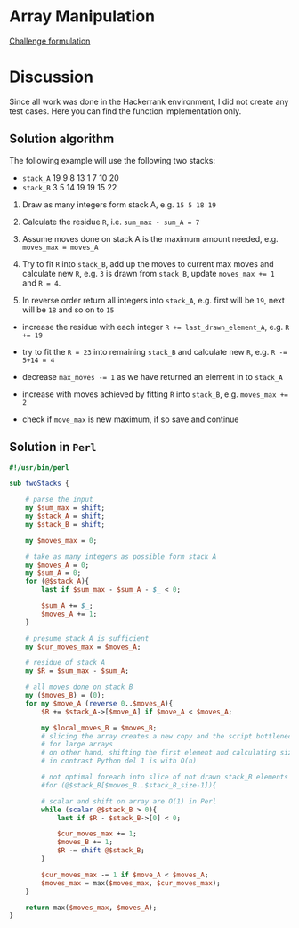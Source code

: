 # Array Manipulation
[Challenge formulation](https://www.hackerrank.com/challenges/game-of-two-stacks/problem)

# Discussion

Since all work was done in the Hackerrank environment, I did not create any
test cases.
Here you can find the function implementation only.

## Solution algorithm

The following example will use the following two stacks:
- `stack_A` 19 9 8 13 1 7 10 20
- `stack_B` 3 5 14 19 19 15 22

1. Draw as many integers form stack A, e.g. `15 5 18 19`

1. Calculate the residue `R`, i.e. `sum_max - sum_A = 7`

1. Assume moves done on stack A is the maximum amount needed, e.g. `moves_max = moves_A`

1. Try to fit `R` into `stack_B`, add up the moves to current max moves and
calculate new `R`, e.g.  `3` is drawn from `stack_B`, update `moves_max += 1`
and `R = 4`.

1. In reverse order return all integers into `stack_A`, e.g. first will be `19`,
next will be `18` and so on to `15`

  - increase the residue with each integer `R += last_drawn_element_A`, e.g.
  `R += 19`

  - try to fit the `R = 23` into remaining `stack_B` and calculate new `R`, e.g.
  `R -= 5+14 = 4`

  - decrease `max_moves -= 1` as we have returned an element in to `stack_A`

  - increase with moves achieved by fitting `R` into `stack_B`,
  e.g. `moves_max += 2`

  - check if `move_max` is new maximum, if so save and continue

## Solution in `Perl`

```perl
#!/usr/bin/perl

sub twoStacks {

    # parse the input
    my $sum_max = shift;
    my $stack_A = shift;
    my $stack_B = shift;

    my $moves_max = 0;

    # take as many integers as possible form stack A
    my $moves_A = 0;
    my $sum_A = 0;
    for (@$stack_A){
        last if $sum_max - $sum_A - $_ < 0;

        $sum_A += $_;
        $moves_A += 1;
    }

    # presume stack A is sufficient
    my $cur_moves_max = $moves_A;

    # residue of stack A
    my $R = $sum_max - $sum_A;

    # all moves done on stack B
    my ($moves_B) = (0);
    for my $move_A (reverse 0..$moves_A){
        $R += $stack_A->[$move_A] if $move_A < $moves_A;

        my $local_moves_B = $moves_B;
        # slicing the array creates a new copy and the script bottlenecks
        # for large arrays
        # on other hand, shifting the first element and calculating size of array is O(1)
        # in contrast Python del 1 is with O(n)

        # not optimal foreach into slice of not drawn stack_B elements
        #for (@$stack_B[$moves_B..$stack_B_size-1]){

        # scalar and shift on array are O(1) in Perl
        while (scalar @$stack_B > 0){
            last if $R - $stack_B->[0] < 0;

            $cur_moves_max += 1;
            $moves_B += 1;
            $R -= shift @$stack_B;
        }

        $cur_moves_max -= 1 if $move_A < $moves_A;
        $moves_max = max($moves_max, $cur_moves_max);
    }

    return max($moves_max, $moves_A);
}
```
